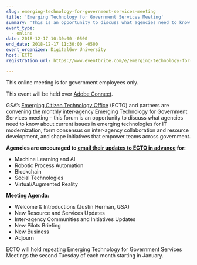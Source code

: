 ```yaml
---
slug: emerging-technology-for-government-services-meeting
title: 'Emerging Technology for Government Services Meeting'
summary: 'This is an opportunity to discuss what agencies need to know about current issues in emerging technologies for IT modernization and form consensus on inter-agency collaboration and resource development, and shape initiatives that empower teams across government&#46;'
event_type:
  - online
date: 2018-12-17 10:30:00 -0500
end_date: 2018-12-17 11:30:00 -0500
event_organizer: DigitalGov University
host: ECTO
registration_url: https://www.eventbrite.com/e/emerging-technology-for-government-services-meeting-registration-53609046100

---
```


This online meeting is for government employees only.

This event will be held over [Adobe Connect](https://www.adobe.com/products/adobeconnect.html).

GSA’s [Emerging Citizen Technology Office](https://emerging.digital.gov/) (ECTO) and partners are convening the monthly inter-agency Emerging Technology for Government Services meeting – this forum is an opportunity to discuss what agencies need to know about current issues in emerging technologies for IT modernization, form consensus on inter-agency collaboration and resource development, and shape initiatives that empower teams across government.

**Agencies are encouraged to [email their updates to ECTO in advance](mailto:EmergingTech@GSA.gov) for:**

- Machine Learning and AI
- Robotic Process Automation
- Blockchain
- Social Technologies
- Virtual/Augmented Reality

**Meeting Agenda:**

- Welcome & Introductions (Justin Herman, GSA)
- New Resource and Services Updates
- Inter-agency Communities and Initiatives Updates
- New Pilots Briefing
- New Business
- Adjourn

ECTO will hold repeating Emerging Technology for Government Services Meetings the second Tuesday of each month starting in January.
